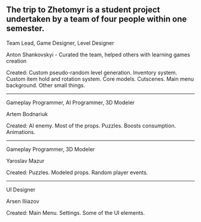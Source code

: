 The trip to Zhetomyr is a student project undertaken by a team of four people within one semester.
-

Team Lead, Game Designer, Level Designer

Anton Shankovskyi -
Curated the team, helped others with learning games creation

Created:
Custom pseudo-random level generation.
Inventory system.
Custom item hold and rotation system.
Core models.
Cutscenes.
Main menu background.
Other small things.

---
Gameplay Programmer, AI Programmer, 3D Modeler

Artem Bodnariuk

Created:
AI enemy.
Most of the props.
Puzzles.
Boosts consumption.
Animations.

---

Gameplay Programmer, 3D Modeler

Yaroslav Mazur

Created:
Puzzles.
Modeled props.
Random player events.

---

UI Designer

Arsen Iliiazov

Created:
Main Menu.
Settings.
Some of the UI elements.
